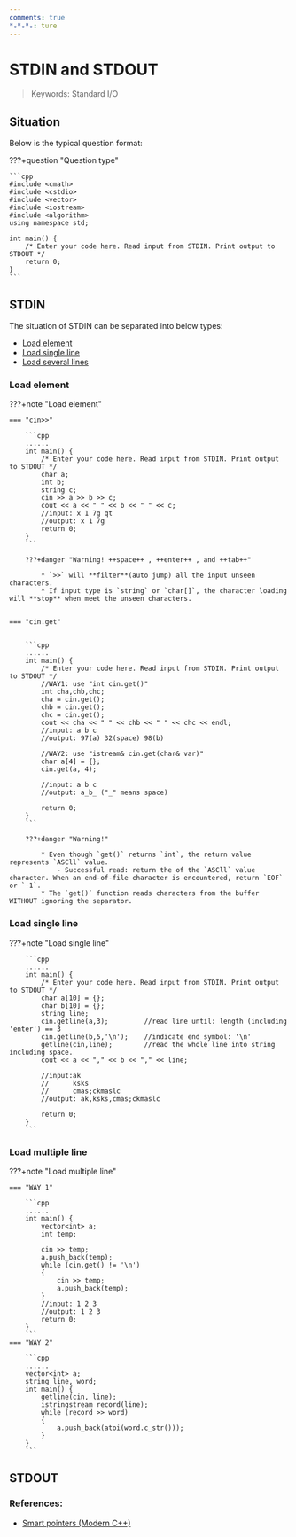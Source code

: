 ```yaml
---
comments: true
ᴴₒᴴₒᴴₒ: ture
---
```


# **STDIN and STDOUT**

>Keywords: Standard I/O

## **Situation**

Below is the typical question format:

???+question "Question type"

    ```cpp
    #include <cmath>
    #include <cstdio>
    #include <vector>
    #include <iostream>
    #include <algorithm>
    using namespace std;

    int main() {
        /* Enter your code here. Read input from STDIN. Print output to STDOUT */   
        return 0;
    }
    ```

## **STDIN**

The situation of STDIN can be separated into below types:
    
* [Load element](#load-element)
* [Load single line](#load-single-line)
* [Load several lines](#load-multiple-line)

### **Load element**

???+note "Load element"

    === "cin>>"

        ```cpp
        ......
        int main() {
            /* Enter your code here. Read input from STDIN. Print output to STDOUT */ 
            char a;
            int b;
            string c;
            cin >> a >> b >> c;
            cout << a << " " << b << " " << c;
            //input: x 1 7g qt
            //output: x 1 7g
            return 0;
        }
        ```

        ???+danger "Warning! ++space++ , ++enter++ , and ++tab++"

            * `>>` will **filter**(auto jump) all the input unseen characters.
            * If input type is `string` or `char[]`, the character loading will **stop** when meet the unseen characters.
        

    === "cin.get"


        ```cpp
        ......
        int main() {
            /* Enter your code here. Read input from STDIN. Print output to STDOUT */ 
            //WAY1: use "int cin.get()"
            int cha,chb,chc;
            cha = cin.get();
            chb = cin.get();
            chc = cin.get();
            cout << cha << " " << chb << " " << chc << endl;
            //input: a b c
            //output: 97(a) 32(space) 98(b)

            //WAY2: use "istream& cin.get(char& var)"
            char a[4] = {};
            cin.get(a, 4);

            //input: a b c
            //output: a_b_ ("_" means space)

            return 0;
        }
        ```

        ???+danger "Warning!"

            * Even though `get()` returns `int`, the return value represents `ASCll` value.
                - Successful read: return the of the `ASCll` value character. When an end-of-file character is encountered, return `EOF` or `-1`.
            * The `get()` function reads characters from the buffer WITHOUT ignoring the separator.

### **Load single line**

???+note "Load single line"

        ```cpp
        ......
        int main() {
            /* Enter your code here. Read input from STDIN. Print output to STDOUT */ 
            char a[10] = {};
            char b[10] = {};
            string line;
            cin.getline(a,3);         //read line until: length (including 'enter') == 3
            cin.getline(b,5,'\n');    //indicate end symbol: '\n'
            getline(cin,line);        //read the whole line into string including space.
            cout << a << "," << b << "," << line; 

            //input:ak 
            //      ksks
            //      cmas;ckmaslc
            //output: ak,ksks,cmas;ckmaslc

            return 0;
        }
        ```

### **Load multiple line**

???+note "Load multiple line"

    === "WAY 1"
        
        ```cpp
        ......
        int main() {
            vector<int> a;
            int temp;

            cin >> temp;
            a.push_back(temp);
            while (cin.get() != '\n') 
            {
                cin >> temp;
                a.push_back(temp);
            }
            //input: 1 2 3
            //output: 1 2 3
            return 0;
        }
        ```
    === "WAY 2"
        
        ```cpp
        ......
        vector<int> a;
        string line, word;
        int main() {
            getline(cin, line);
            istringstream record(line);
            while (record >> word)
            {
                a.push_back(atoi(word.c_str()));
            }
        }
        ```

## **STDOUT**

### **References:**

- [Smart pointers (Modern C++)](https://learn.microsoft.com/en-us/cpp/cpp/smart-pointers-modern-cpp?view=msvc-170)